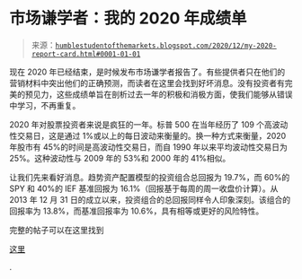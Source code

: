 <!--yml

分类：未分类

日期：2024-05-18 02:06:39

-->

# 市场谦学者：我的 2020 年成绩单

> 来源：[`humblestudentofthemarkets.blogspot.com/2020/12/my-2020-report-card.html#0001-01-01`](https://humblestudentofthemarkets.blogspot.com/2020/12/my-2020-report-card.html#0001-01-01)

现在 2020 年已经结束，是时候发布市场谦学者报告了。有些提供者只在他们的营销材料中突出他们的正确预测，而读者在这里会找到好坏消息。没有投资者有完美的预见力，这些成绩单旨在剖析过去一年的积极和消极方面，使我们能够从错误中学习，不再重复。

2020 年对股票投资者来说是疯狂的一年。标普 500 在当年经历了 109 个高波动性交易日，这是通过 1%或以上的每日波动来衡量的。换一种方式来衡量，2020 年股市有 45%的时间是高波动性交易日，而自 1990 年以来平均波动性交易日为 25%。这种波动性与 2009 年的 53%和 2000 年的 41%相似。

让我们先来看好消息。趋势资产配置模型的投资组合总回报为 19.7%，而 60%的 SPY 和 40%的 IEF 基准回报为 16.1%（回报基于每周的周一收盘价计算）。从 2013 年 12 月 31 日的成立以来，投资组合的总回报同样令人印象深刻。该组合的回报率为 13.8%，而基准回报率为 10.6%，具有相等或更好的风险特性。

完整的帖子可以在这里找到

[这里](https://humblestudentofthemarkets.com/2020/12/31/my-2020-report-card/)

.
